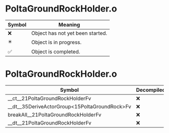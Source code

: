 # PoltaGroundRockHolder.o
| Symbol | Meaning 
| ------------- | ------------- 
| :x: | Object has not yet been started. 
| :eight_pointed_black_star: | Object is in progress. 
| :white_check_mark: | Object is completed. 


# PoltaGroundRockHolder.o
| Symbol | Decompiled? |
| ------------- | ------------- |
| __ct__21PoltaGroundRockHolderFv | :x: |
| __dt__35DeriveActorGroup&lt;15PoltaGroundRock&gt;Fv | :x: |
| breakAll__21PoltaGroundRockHolderFv | :x: |
| __dt__21PoltaGroundRockHolderFv | :x: |
